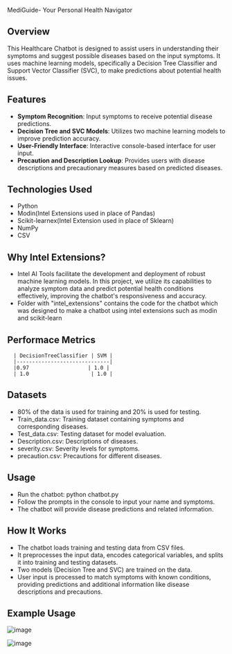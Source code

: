 MediGuide- Your Personal Health Navigator

## Overview
This Healthcare Chatbot is designed to assist users in understanding their symptoms and suggest possible diseases based on the input symptoms. It uses machine learning models, specifically a Decision Tree Classifier and Support Vector Classifier (SVC), to make predictions about potential health issues.

## Features
- **Symptom Recognition**: Input symptoms to receive potential disease predictions.
- **Decision Tree and SVC Models**: Utilizes two machine learning models to improve prediction accuracy.
- **User-Friendly Interface**: Interactive console-based interface for user input.
- **Precaution and Description Lookup**: Provides users with disease descriptions and precautionary measures based on predicted diseases.

## Technologies Used
- Python
- Modin(Intel Extensions used in place of Pandas)
- Scikit-learnex(Intel Extension used in place of Sklearn)
- NumPy
- CSV

## Why Intel Extensions?
- Intel AI Tools facilitate the development and deployment of robust machine learning models. In this project, we utilize its capabilities to analyze symptom data and predict potential health conditions effectively, improving the chatbot's responsiveness and accuracy.
- Folder with "intel_extensions" contains the code for the chatbot which was designed to make a chatbot using intel extensions such as modin and scikit-learn

## Performace Metrics
      | DecisionTreeClassifier | SVM |
      |------------------------------|
      |0.97                   | 1.0 |
      | 1.0                    | 1.0 |

## Datasets
- 80% of the data is used for training and 20% is used for testing.
- Train_data.csv: Training dataset containing symptoms and corresponding diseases.
- Test_data.csv: Testing dataset for model evaluation.
- Description.csv: Descriptions of diseases.
- severity.csv: Severity levels for symptoms.
- precaution.csv: Precautions for different diseases.

## Usage
- Run the chatbot:
      python chatbot.py
- Follow the prompts in the console to input your name and symptoms.
- The chatbot will provide disease predictions and related information.

## How It Works
- The chatbot loads training and testing data from CSV files.
- It preprocesses the input data, encodes categorical variables, and splits it into training and testing datasets.
- Two models (Decision Tree and SVC) are trained on the data.
- User input is processed to match symptoms with known conditions, providing predictions and additional information like 
  disease descriptions and precautions.



## Example Usage
![image](https://github.com/user-attachments/assets/8265c07b-9166-4c96-b022-2837edd45a75)

![image](https://github.com/user-attachments/assets/65f95326-6b1f-4297-b090-4853d0105682)



